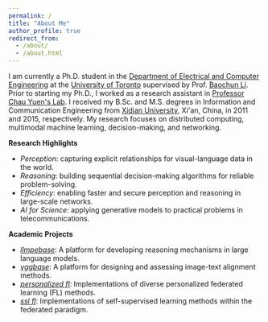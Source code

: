 ```yaml
---
permalink: /
title: "About Me"
author_profile: true
redirect_from: 
  - /about/
  - /about.html
---
```


I am currently a Ph.D. student in the [Department of Electrical and Computer Engineering](https://www.ece.utoronto.ca/) at the [University of Toronto](https://www.utoronto.ca/) supervised by Prof. [Baochun Li](https://iqua.ece.toronto.edu/bli/). Prior to starting my Ph.D., I worked as a research assistant in [Professor Chau Yuen's Lab](https://blogs.ntu.edu.sg/chau-yuen/). I received my B.Sc. and M.S. degrees in Information and Communication Engineering from [Xidian University](https://en.xidian.edu.cn/), Xi'an, China, in 2011 and 2015, respectively. My research focuses on distributed computing, multimodal machine learning, decision-making, and networking.

__Research Highlights__
- _Perception_: capturing explicit relationships for visual-language data in the world.
- _Reasoning_: building sequential decision-making algorithms for reliable problem-solving.
- _Efficiency_: enabling faster and secure perception and reasoning in large-scale networks.
- _AI for Science_: applying generative models to practical problems in telecommunications.

__Academic Projects__
- _[llmpebase](https://github.com/iQua/llmpebase)_: A platform for developing reasoning mechanisms in large language models.
- _[vggbase](https://github.com/iQua/vggbase)_: A platform for designing and assessing image-text alignment methods.
- _[personalized fl](https://github.com/TL-System/plato/tree/main/examples/personalized_fl)_: Implementations of diverse personalized federated learning (FL) methods.
- _[ssl fl](https://github.com/TL-System/plato/tree/main/examples/ssl)_: Implementations of self-supervised learning methods within the federated paradigm.
